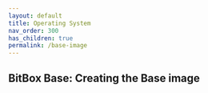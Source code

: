 ```yaml
---
layout: default
title: Operating System
nav_order: 300
has_children: true
permalink: /base-image
---
```

## BitBox Base: Creating the Base image

